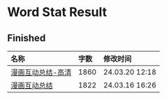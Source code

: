 # Word Stat Result

## Finished

|名称|字数|修改时间|
|:-|:-|:-|
|[漫画互动总结-高清](漫画互动总结-高清.md)|1860|24.03.20 12:18|
|[漫画互动总结](漫画互动总结.md)|1822|24.03.16 16:26|
